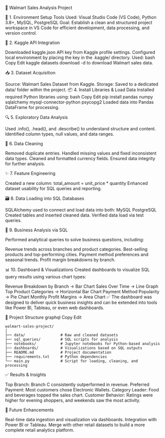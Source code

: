 
🛒 Walmart Sales Analysis Project




🔧 1. Environment Setup
Tools Used: Visual Studio Code (VS Code), Python 3.8+, MySQL, PostgreSQL
Goal: Establish a clean and structured project workspace in VS Code for efficient development, data processing, and version control.



🔐 2. Kaggle API Integration

Downloaded kaggle.json API key from Kaggle profile settings.
Configured local environment by placing the key in the .kaggle/ directory.
Used:
bash
Copy
Edit
kaggle datasets download -d <dataset-path>
to download Walmart sales data.



📥 3. Dataset Acquisition

Source: Walmart Sales Dataset from Kaggle.
Storage: Saved to a dedicated data/ folder within the project.
📦 4. Install Libraries & Load Data
Installed required Python libraries using:
bash
Copy
Edit
pip install pandas numpy sqlalchemy mysql-connector-python psycopg2
Loaded data into Pandas DataFrame for processing.


🔍 5. Exploratory Data Analysis

Used .info(), .head(), and .describe() to understand structure and content.
Identified column types, null values, and data ranges.


🧹 6. Data Cleaning

Removed duplicate entries.
Handled missing values and fixed inconsistent data types.
Cleaned and formatted currency fields.
Ensured data integrity for further analysis.

✨ 7. Feature Engineering

Created a new column: total_amount = unit_price * quantity
Enhanced dataset usability for SQL queries and reporting.

🗃️ 8. Data Loading into SQL Databases

SQLAlchemy used to connect and load data into both:
MySQL
PostgreSQL
Created tables and inserted cleaned data.
Verified data load via test queries.

🧠 9. Business Analysis via SQL

Performed analytical queries to solve business questions, including:

Revenue trends across branches and product categories.
Best-selling products and top-performing cities.
Payment method preferences and seasonal trends.
Profit margin breakdowns by branch.


📊 10. Dashboard & Visualizations
Created dashboards to visualize SQL query results using various chart types:

Revenue Breakdown by Branch → Bar Chart
Sales Over Time → Line Graph
Top Product Categories → Horizontal Bar Chart
Payment Method Popularity → Pie Chart
Monthly Profit Margins → Area Chart
✅ The dashboard was designed to deliver quick business insights and can be extended into tools like Power BI, Tableau, or even web dashboards.

📁 Project Structure
graphql
Copy
Edit

```
walmart-sales-project/
│
├── data/                # Raw and cleaned datasets
├── sql_queries/         # SQL scripts for analysis
├── notebooks/           # Jupyter notebooks for Python-based analysis
├── dashboards/          # Visualizations based on SQL outputs
├── README.md            # Project documentation
├── requirements.txt     # Python dependencies
└── main.py              # Script for loading, cleaning, and processing

```





✅ Results & Insights

Top Branch: Branch C consistently outperformed in revenue.
Preferred Payment: Most customers chose Electronic Wallets.
Category Leader: Food and beverages topped the sales chart.
Customer Behavior: Ratings were higher for evening shoppers, and weekends saw the most activity.



🔮 Future Enhancements

Real-time data ingestion and visualization via dashboards.
Integration with Power BI or Tableau.
Merge with other retail datasets to build a more complete retail analytics platform.
